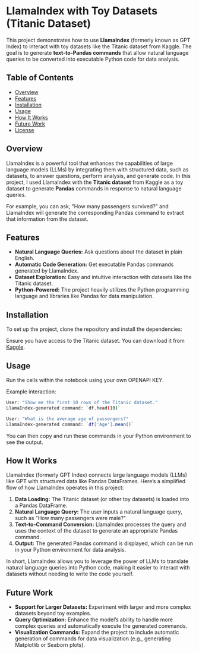 
# LlamaIndex with Toy Datasets (Titanic Dataset)

This project demonstrates how to use **LlamaIndex** (formerly known as GPT Index) to interact with toy datasets like the Titanic dataset from Kaggle. The goal is to generate **text-to-Pandas commands** that allow natural language queries to be converted into executable Python code for data analysis.

## Table of Contents
- [Overview](#overview)
- [Features](#features)
- [Installation](#installation)
- [Usage](#usage)
- [How It Works](#how-it-works)
- [Future Work](#future-work)
- [License](#license)

## Overview

LlamaIndex is a powerful tool that enhances the capabilities of large language models (LLMs) by integrating them with structured data, such as datasets, to answer questions, perform analysis, and generate code. In this project, I used LlamaIndex with the **Titanic dataset** from Kaggle as a toy dataset to generate **Pandas** commands in response to natural language queries.

For example, you can ask, "How many passengers survived?" and LlamaIndex will generate the corresponding Pandas command to extract that information from the dataset.

## Features

- **Natural Language Queries:** Ask questions about the dataset in plain English.
- **Automatic Code Generation:** Get executable Pandas commands generated by LlamaIndex.
- **Dataset Exploration:** Easy and intuitive interaction with datasets like the Titanic dataset.
- **Python-Powered:** The project heavily utilizes the Python programming language and libraries like Pandas for data manipulation.

## Installation

To set up the project, clone the repository and install the dependencies:


Ensure you have access to the Titanic dataset. You can download it from [Kaggle](https://www.kaggle.com/c/titanic/data).

## Usage
Run the cells within the notebook using your own OPENAPI KEY.

Example interaction:

```bash
User: "Show me the first 10 rows of the Titanic dataset."
LlamaIndex-generated command: `df.head(10)`

User: "What is the average age of passengers?"
LlamaIndex-generated command: `df['Age'].mean()`
```

You can then copy and run these commands in your Python environment to see the output.

## How It Works

LlamaIndex (formerly GPT Index) connects large language models (LLMs) like GPT with structured data like Pandas DataFrames. Here’s a simplified flow of how LlamaIndex operates in this project:

1. **Data Loading:** The Titanic dataset (or other toy datasets) is loaded into a Pandas DataFrame.
2. **Natural Language Query:** The user inputs a natural language query, such as "How many passengers were male?"
3. **Text-to-Command Conversion:** LlamaIndex processes the query and uses the context of the dataset to generate an appropriate Pandas command.
4. **Output:** The generated Pandas command is displayed, which can be run in your Python environment for data analysis.

In short, LlamaIndex allows you to leverage the power of LLMs to translate natural language queries into Python code, making it easier to interact with datasets without needing to write the code yourself.

## Future Work

- **Support for Larger Datasets:** Experiment with larger and more complex datasets beyond toy examples.
- **Query Optimization:** Enhance the model’s ability to handle more complex queries and automatically execute the generated commands.
- **Visualization Commands:** Expand the project to include automatic generation of commands for data visualization (e.g., generating Matplotlib or Seaborn plots).

